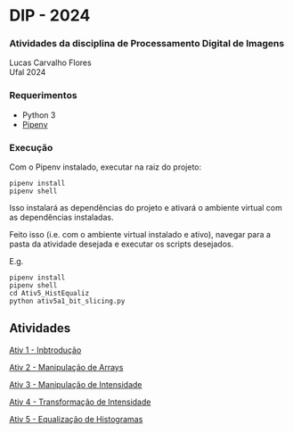# DIP - 2024

### Atividades da disciplina de Processamento Digital de Imagens

Lucas Carvalho Flores  
Ufal 2024

### Requerimentos

* Python 3
* [Pipenv](https://pipenv.pypa.io/en/latest/)

### Execução

Com o Pipenv instalado, executar na raiz do projeto:
```
pipenv install
pipenv shell
```
Isso instalará as dependências do projeto e ativará o ambiente virtual com as dependências instaladas.

Feito isso (i.e. com o ambiente virtual instalado e ativo), navegar para a pasta da atividade desejada e executar os scripts desejados.

E.g.
```
pipenv install
pipenv shell
cd Ativ5_HistEqualiz
python ativ5a1_bit_slicing.py
```

## Atividades

[Ativ 1 - Inbtrodução](Ativ1_Intro)

[Ativ 2 - Manipulação de Arrays](Ativ2_ManipArrays)

[Ativ 3 - Manipulação  de Intensidade](Ativ3_ManipIntensi)

[Ativ 4 - Transformação de Intensidade](Ativ4_TransformIntensi)

[Ativ 5 - Equalização de Histogramas](Ativ5_HistEqualiz)